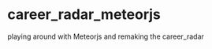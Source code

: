 career_radar_meteorjs
=====================

playing around with Meteorjs and remaking the career_radar 
